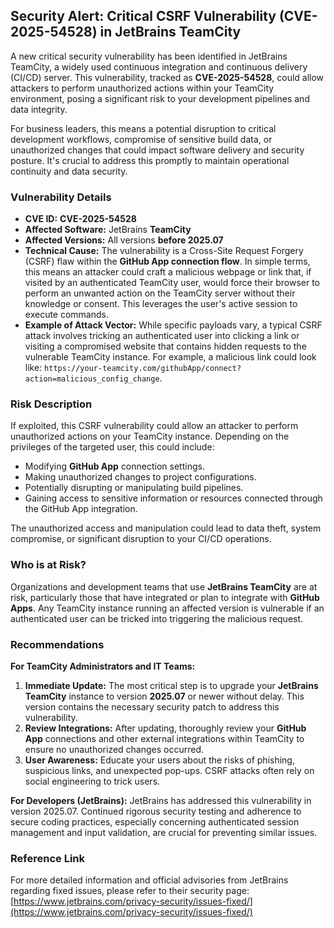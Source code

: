 ## Security Alert: Critical CSRF Vulnerability (CVE-2025-54528) in JetBrains TeamCity

A new critical security vulnerability has been identified in JetBrains TeamCity, a widely used continuous integration and continuous delivery (CI/CD) server. This vulnerability, tracked as **CVE-2025-54528**, could allow attackers to perform unauthorized actions within your TeamCity environment, posing a significant risk to your development pipelines and data integrity.

For business leaders, this means a potential disruption to critical development workflows, compromise of sensitive build data, or unauthorized changes that could impact software delivery and security posture. It's crucial to address this promptly to maintain operational continuity and data security.

### Vulnerability Details

*   **CVE ID:** **CVE-2025-54528**
*   **Affected Software:** JetBrains **TeamCity**
*   **Affected Versions:** All versions **before 2025.07**
*   **Technical Cause:** The vulnerability is a Cross-Site Request Forgery (CSRF) flaw within the **GitHub App connection flow**. In simple terms, this means an attacker could craft a malicious webpage or link that, if visited by an authenticated TeamCity user, would force their browser to perform an unwanted action on the TeamCity server without their knowledge or consent. This leverages the user's active session to execute commands.
*   **Example of Attack Vector:** While specific payloads vary, a typical CSRF attack involves tricking an authenticated user into clicking a link or visiting a compromised website that contains hidden requests to the vulnerable TeamCity instance. For example, a malicious link could look like: `https://your-teamcity.com/githubApp/connect?action=malicious_config_change`.

### Risk Description

If exploited, this CSRF vulnerability could allow an attacker to perform unauthorized actions on your TeamCity instance. Depending on the privileges of the targeted user, this could include:

*   Modifying **GitHub App** connection settings.
*   Making unauthorized changes to project configurations.
*   Potentially disrupting or manipulating build pipelines.
*   Gaining access to sensitive information or resources connected through the GitHub App integration.

The unauthorized access and manipulation could lead to data theft, system compromise, or significant disruption to your CI/CD operations.

### Who is at Risk?

Organizations and development teams that use **JetBrains TeamCity** are at risk, particularly those that have integrated or plan to integrate with **GitHub Apps**. Any TeamCity instance running an affected version is vulnerable if an authenticated user can be tricked into triggering the malicious request.

### Recommendations

**For TeamCity Administrators and IT Teams:**

1.  **Immediate Update:** The most critical step is to upgrade your **JetBrains TeamCity** instance to version **2025.07** or newer without delay. This version contains the necessary security patch to address this vulnerability.
2.  **Review Integrations:** After updating, thoroughly review your **GitHub App** connections and other external integrations within TeamCity to ensure no unauthorized changes occurred.
3.  **User Awareness:** Educate your users about the risks of phishing, suspicious links, and unexpected pop-ups. CSRF attacks often rely on social engineering to trick users.

**For Developers (JetBrains):**
JetBrains has addressed this vulnerability in version 2025.07. Continued rigorous security testing and adherence to secure coding practices, especially concerning authenticated session management and input validation, are crucial for preventing similar issues.

### Reference Link

For more detailed information and official advisories from JetBrains regarding fixed issues, please refer to their security page:
[https://www.jetbrains.com/privacy-security/issues-fixed/](https://www.jetbrains.com/privacy-security/issues-fixed/)